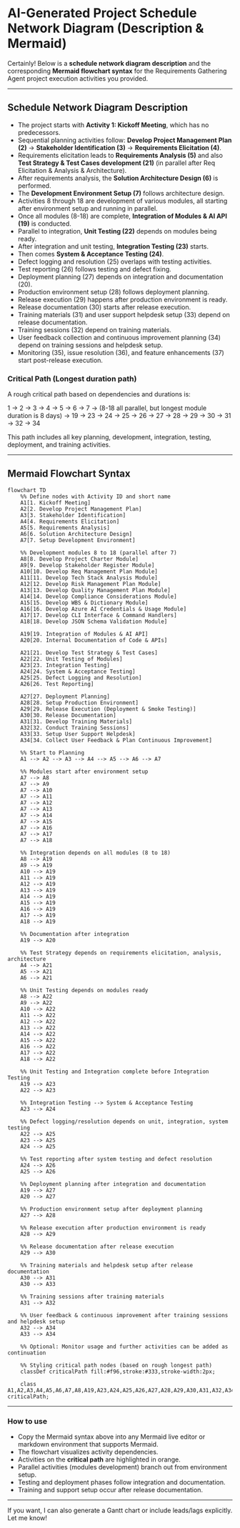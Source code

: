 # AI-Generated Project Schedule Network Diagram (Description & Mermaid)

Certainly! Below is a **schedule network diagram description** and the corresponding **Mermaid flowchart syntax** for the Requirements Gathering Agent project execution activities you provided.

---

## Schedule Network Diagram Description

- The project starts with **Activity 1: Kickoff Meeting**, which has no predecessors.
- Sequential planning activities follow: **Develop Project Management Plan (2)** → **Stakeholder Identification (3)** → **Requirements Elicitation (4)**.
- Requirements elicitation leads to **Requirements Analysis (5)** and also **Test Strategy & Test Cases development (21)** (in parallel after Req Elicitation & Analysis & Architecture).
- After requirements analysis, the **Solution Architecture Design (6)** is performed.
- The **Development Environment Setup (7)** follows architecture design.
- Activities 8 through 18 are development of various modules, all starting after environment setup and running in parallel.
- Once all modules (8-18) are complete, **Integration of Modules & AI API (19)** is conducted.
- Parallel to integration, **Unit Testing (22)** depends on modules being ready.
- After integration and unit testing, **Integration Testing (23)** starts.
- Then comes **System & Acceptance Testing (24)**.
- Defect logging and resolution (25) overlaps with testing activities.
- Test reporting (26) follows testing and defect fixing.
- Deployment planning (27) depends on integration and documentation (20).
- Production environment setup (28) follows deployment planning.
- Release execution (29) happens after production environment is ready.
- Release documentation (30) starts after release execution.
- Training materials (31) and user support helpdesk setup (33) depend on release documentation.
- Training sessions (32) depend on training materials.
- User feedback collection and continuous improvement planning (34) depend on training sessions and helpdesk setup.
- Monitoring (35), issue resolution (36), and feature enhancements (37) start post-release execution.

### Critical Path (Longest duration path)

A rough critical path based on dependencies and durations is:

1 → 2 → 3 → 4 → 5 → 6 → 7 → (8-18 all parallel, but longest module duration is 8 days) → 19 → 23 → 24 → 25 → 26 → 27 → 28 → 29 → 30 → 31 → 32 → 34

This path includes all key planning, development, integration, testing, deployment, and training activities.

---

## Mermaid Flowchart Syntax

```mermaid
flowchart TD
    %% Define nodes with Activity ID and short name
    A1[1. Kickoff Meeting]
    A2[2. Develop Project Management Plan]
    A3[3. Stakeholder Identification]
    A4[4. Requirements Elicitation]
    A5[5. Requirements Analysis]
    A6[6. Solution Architecture Design]
    A7[7. Setup Development Environment]
    
    %% Development modules 8 to 18 (parallel after 7)
    A8[8. Develop Project Charter Module]
    A9[9. Develop Stakeholder Register Module]
    A10[10. Develop Req Management Plan Module]
    A11[11. Develop Tech Stack Analysis Module]
    A12[12. Develop Risk Management Plan Module]
    A13[13. Develop Quality Management Plan Module]
    A14[14. Develop Compliance Considerations Module]
    A15[15. Develop WBS & Dictionary Module]
    A16[16. Develop Azure AI Credentials & Usage Module]
    A17[17. Develop CLI Interface & Command Handlers]
    A18[18. Develop JSON Schema Validation Module]

    A19[19. Integration of Modules & AI API]
    A20[20. Internal Documentation of Code & APIs]

    A21[21. Develop Test Strategy & Test Cases]
    A22[22. Unit Testing of Modules]
    A23[23. Integration Testing]
    A24[24. System & Acceptance Testing]
    A25[25. Defect Logging and Resolution]
    A26[26. Test Reporting]

    A27[27. Deployment Planning]
    A28[28. Setup Production Environment]
    A29[29. Release Execution (Deployment & Smoke Testing)]
    A30[30. Release Documentation]
    A31[31. Develop Training Materials]
    A32[32. Conduct Training Sessions]
    A33[33. Setup User Support Helpdesk]
    A34[34. Collect User Feedback & Plan Continuous Improvement]

    %% Start to Planning
    A1 --> A2 --> A3 --> A4 --> A5 --> A6 --> A7

    %% Modules start after environment setup
    A7 --> A8
    A7 --> A9
    A7 --> A10
    A7 --> A11
    A7 --> A12
    A7 --> A13
    A7 --> A14
    A7 --> A15
    A7 --> A16
    A7 --> A17
    A7 --> A18

    %% Integration depends on all modules (8 to 18)
    A8 --> A19
    A9 --> A19
    A10 --> A19
    A11 --> A19
    A12 --> A19
    A13 --> A19
    A14 --> A19
    A15 --> A19
    A16 --> A19
    A17 --> A19
    A18 --> A19

    %% Documentation after integration
    A19 --> A20

    %% Test Strategy depends on requirements elicitation, analysis, architecture
    A4 --> A21
    A5 --> A21
    A6 --> A21

    %% Unit Testing depends on modules ready
    A8 --> A22
    A9 --> A22
    A10 --> A22
    A11 --> A22
    A12 --> A22
    A13 --> A22
    A14 --> A22
    A15 --> A22
    A16 --> A22
    A17 --> A22
    A18 --> A22

    %% Unit Testing and Integration complete before Integration Testing
    A19 --> A23
    A22 --> A23

    %% Integration Testing --> System & Acceptance Testing
    A23 --> A24

    %% Defect logging/resolution depends on unit, integration, system testing
    A22 --> A25
    A23 --> A25
    A24 --> A25

    %% Test reporting after system testing and defect resolution
    A24 --> A26
    A25 --> A26

    %% Deployment planning after integration and documentation
    A19 --> A27
    A20 --> A27

    %% Production environment setup after deployment planning
    A27 --> A28

    %% Release execution after production environment is ready
    A28 --> A29

    %% Release documentation after release execution
    A29 --> A30

    %% Training materials and helpdesk setup after release documentation
    A30 --> A31
    A30 --> A33

    %% Training sessions after training materials
    A31 --> A32

    %% User feedback & continuous improvement after training sessions and helpdesk setup
    A32 --> A34
    A33 --> A34

    %% Optional: Monitor usage and further activities can be added as continuation

    %% Styling critical path nodes (based on rough longest path)
    classDef criticalPath fill:#f96,stroke:#333,stroke-width:2px;

    class A1,A2,A3,A4,A5,A6,A7,A8,A19,A23,A24,A25,A26,A27,A28,A29,A30,A31,A32,A34 criticalPath;
```

---

### How to use

- Copy the Mermaid syntax above into any Mermaid live editor or markdown environment that supports Mermaid.
- The flowchart visualizes activity dependencies.
- Activities on the **critical path** are highlighted in orange.
- Parallel activities (modules development) branch out from environment setup.
- Testing and deployment phases follow integration and documentation.
- Training and support setup occur after release documentation.

---

If you want, I can also generate a Gantt chart or include leads/lags explicitly. Let me know!